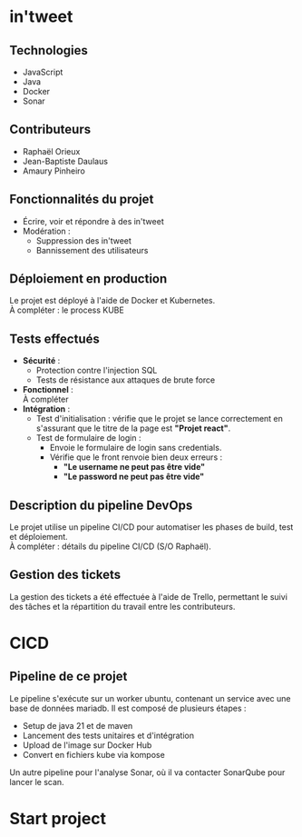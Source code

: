 # in'tweet

## Technologies
- JavaScript
- Java
- Docker
- Sonar

## Contributeurs
- Raphaël Orieux
- Jean-Baptiste Daulaus
- Amaury Pinheiro

## Fonctionnalités du projet
- Écrire, voir et répondre à des in'tweet
- Modération :
  - Suppression des in'tweet
  - Bannissement des utilisateurs

## Déploiement en production
Le projet est déployé à l'aide de Docker et Kubernetes.  
À compléter : le process KUBE

## Tests effectués
- **Sécurité** :
  - Protection contre l'injection SQL
  - Tests de résistance aux attaques de brute force
- **Fonctionnel** :  
  À compléter
- **Intégration** :  
  - Test d'initialisation : vérifie que le projet se lance correctement en s'assurant que le titre de la page est **"Projet react"**.
  - Test de formulaire de login :
    - Envoie le formulaire de login sans credentials.
    - Vérifie que le front renvoie bien deux erreurs :
      - **"Le username ne peut pas être vide"**
      - **"Le password ne peut pas être vide"**

## Description du pipeline DevOps
Le projet utilise un pipeline CI/CD pour automatiser les phases de build, test et déploiement.  
À compléter : détails du pipeline CI/CD (S/O Raphaël).

## Gestion des tickets
La gestion des tickets a été effectuée à l'aide de Trello, permettant le suivi des tâches et la répartition du travail entre les contributeurs.

# CICD

## Pipeline de ce projet

Le pipeline s'exécute sur un worker ubuntu, contenant un service avec une base de données mariadb. 
Il est composé de plusieurs étapes : 
- Setup de java 21 et de maven
- Lancement des tests unitaires et d'intégration
- Upload de l'image sur Docker Hub
- Convert en fichiers kube via kompose

Un autre pipeline pour l'analyse Sonar, où il va contacter SonarQube pour lancer le scan. 

# Start project

